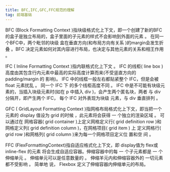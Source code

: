 ```yaml
---
title: BFC,IFC,GFC,FFC规范的理解
tag: 前端基础
---
```


BFC (Block Formatting Context )指块级格式化上下文，即一个创建了新的BFC的盒子是独立布局的，盒子里面的子元素的样式不会影响到外面的元素 。
在同一个BFC中，两个毗邻的块级 盒在垂直方向(和布局方向有关系 )的margin会发生折叠 。BFC 决定元素如何对其内容进行布局，也决定与其他元素的关系和相王作用 。

IFC ( Inline Formatting Context )指内联格式化上下文 。 IFC 的线柜( line box )
高度由其包含行内元素中最高的实际高度计算而来(不受竖直方向的 padding/margin 的 影响)。 IFC 中的线框一般左右都贴紧整个 IFC，但是会被 float 元素扰乱 。 同一个 IFC 下 的多个线柜高度不同 。 IFC 中是不可能有块级元素的，当插入块级元素时(如在 p 中插入 div )，会产生两个匿名块，两者 与 div 分隔开，即产生两个 IFC， 每个 IFC 对外表现为块级 元素，与 div 垂直排列 。

GFC ( GridLayout Formatting Context )指网格布局格式化上下文，即当把一个
元素的 display 值设为 grid 的时候 ，此元素将会获得 一 个独立的渲染区域 。 可以通过在 网格容器( grid container )上定义网格定义行( grid definition row )和网格定义列( grid definition column )，在网格项目( grid item ) 上 定义网格行( grid row )和网格列( grid
column )来为每一个网格项目定义位 置和空 间 。

FFC (FlexFormattingContext)指自适应格式化上下文，即 display值为 flex或 inline-flex 的元素 将会生成自适应容器。伸缩容器中的每 一 个子元素都是 一 个伸缩单元 。 伸缩单元可以是任意数量的 。 伸缩羊元内和伸缩容器外的 一切元素都不受影响 。 简单地 说， Flexbox 定义了伸缩容器内伸缩单元的布局。
